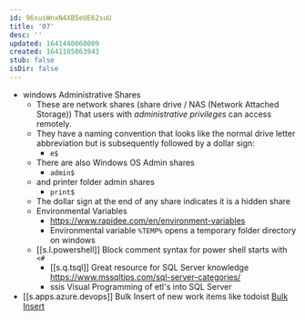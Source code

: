 ```yaml
---
id: 96susWnxN4XB5eUE62suU
title: '07'
desc: ''
updated: 1641440068009
created: 1641105063943
stub: false
isDir: false
---
```

- windows Administrative Shares
  - These are network shares (share drive / NAS (Network Attached Storage)) That users with _administrative privileges_ can access remotely.
  - They have a naming convention that looks like the normal drive letter abbreviation but is subsequently followed by a dollar sign:
    - `e$`
  - There are also Windows OS Admin shares
    - `admin$`
  - and printer folder admin shares
    - `print$`
  - The dollar sign at the end of any share indicates it is a hidden share
  - Environmental Variables
    - <https://www.rapidee.com/en/environment-variables>
    - Environmental variable `%TEMP%` opens a temporary folder directory on windows
  -  [[s.l.powershell]] Block comment syntax for power shell starts with `<#`
      -  [[s.q.tsql]] Great resource for SQL Server knowledge <https://www.mssqltips.com/sql-server-categories/>
    	- ssis Visual Programming of etl's into SQL Server
- [[s.apps.azure.devops]] Bulk Insert of new work items like todoist [Bulk Insert](https://docs.microsoft.com/en-us/azure/devops/boards/queries/import-work-items-from-csv?view=azure-devops)

